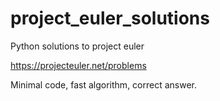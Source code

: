 project_euler_solutions
=======================

Python solutions to project euler

https://projecteuler.net/problems

Minimal code, fast algorithm, correct answer.
